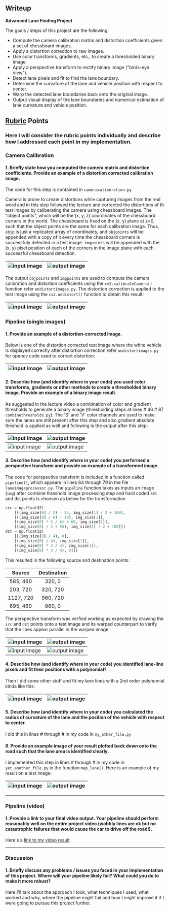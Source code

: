 ## Writeup

**Advanced Lane Finding Project**

The goals / steps of this project are the following:

* Compute the camera calibration matrix and distortion coefficients given a set of chessboard images.
* Apply a distortion correction to raw images.
* Use color transforms, gradients, etc., to create a thresholded binary image.
* Apply a perspective transform to rectify binary image ("birds-eye view").
* Detect lane pixels and fit to find the lane boundary.
* Determine the curvature of the lane and vehicle position with respect to center.
* Warp the detected lane boundaries back onto the original image.
* Output visual display of the lane boundaries and numerical estimation of lane curvature and vehicle position.

[//]: # (Image References)

[video1]: ./output1_tracked.mp4 "Video"

## [Rubric](https://review.udacity.com/#!/rubrics/571/view) Points

### Here I will consider the rubric points individually and describe how I addressed each point in my implementation.  

### Camera Calibration

#### 1. Briefly state how you computed the camera matrix and distortion coefficients. Provide an example of a distortion corrected calibration image.

The code for this step is contained in `cameracaliberation.py`

Camera is prone to create distortions while capturing images from the real word and in this step followed the lecture and corrected the distortions of th test images by caliberating the camera using chessboard images. The "object points", which will be the (x, y, z) coordinates of the chessboard corners in the world. The chessboard is fixed on the (x, y) plane at z=0, such that the object points are the same for each calibration image.  Thus, `objp` is just a replicated array of coordinates, and `objpoints` will be appended with a copy of it every time the chessboard corners is successfuly detected in a test image.  `imgpoints` will be appended with the (x, y) pixel position of each of the corners in the image plane with each successful chessboard detection.

![input image](camera_cal/calibration1.jpg)  | ![output image](output_images/draw_chess_board/calibration6.jpg)
---------------------------------------------| -----------------------------------------------------------------

The output `objpoints` and `imgpoints` are used to compute the camera calibration and distortion coefficients using the `cv2.calibrateCamera()` function refer `undistortimages.py`.  The distortion correction is applied to the test image using the `cv2.undistort()` function to obtain this result: 

![input image](camera_cal/calibration1.jpg)  | ![output image](output_images/chessundistorted/calibration1.jpg)
---------------------------------------------| -----------------------------------------------------------------


### Pipeline (single images)

#### 1. Provide an example of a distortion-corrected image.

Below is one of the distortion corrected test image where the white vehicle is displayed correctly after distiortion correction refer `undistortimages.py` for opencv code used to correct distortion:

![input image](test_images/test1.jpg)  | ![output image](output_images/undistorted/test1.jpg)
-------------------------------------- | -----------------------------------------------------------------



#### 2. Describe how (and identify where in your code) you used color transforms, gradients or other methods to create a thresholded binary image.  Provide an example of a binary image result.

As suggested in the lecture video a combination of color and gradient thresholds to generate a binary image (thresholding steps at lines # 46 # 87 `combinethresholds.py`). The 'S' and 'V' color channels are used to make sure the lanes are still present after this step and also gradient absolute theshold is applied as well and following is the output after this step:

![input image](test_images/test1.jpg)  | ![output image](output_images/combinethresholds/test1.jpg)
-------------------------------------- | -----------------------------------------------------------------
![input image](test_images/test4.jpg)  | ![output image](output_images/combinethresholds/test4.jpg)

#### 3. Describe how (and identify where in your code) you performed a perspective transform and provide an example of a transformed image.

The code for perspective transform is included in a function called `pipeline()`, which appears in lines 64 through 79 in the file `laneimageprocessor.py`.  The `pipeline` function takes as inputs an image (`img`) after combine threshold image processing step and hard coded src and dst points is choosen as below for the transformation

```python
src = np.float32(
    [[(img_size[0] / 2) - 55, img_size[1] / 2 + 100],
    [((img_size[0] / 6) - 10), img_size[1]],
    [(img_size[0] * 5 / 6) + 60, img_size[1]],
    [(img_size[0] / 2 + 55), img_size[1] / 2 + 100]])
dst = np.float32(
    [[(img_size[0] / 4), 0],
    [(img_size[0] / 4), img_size[1]],
    [(img_size[0] * 3 / 4), img_size[1]],
    [(img_size[0] * 3 / 4), 0]])
```

This resulted in the following source and destination points:

| Source        | Destination   | 
|:-------------:|:-------------:| 
| 585, 460      | 320, 0        | 
| 203, 720      | 320, 720      |
| 1127, 720     | 960, 720      |
| 695, 460      | 960, 0        |

The perspective transform was verfied working as expected by drawing the `src` and `dst` points onto a test image and its warped counterpart to verify that the lines appear parallel in the warped image.

![input image](test_images/test1.jpg)  | ![output image](output_images/bird_eye/test1.jpg)
-------------------------------------- | -----------------------------------------------------------------
![input image](test_images/test4.jpg)  | ![output image](output_images/binary_lanes/test4.jpg)


#### 4. Describe how (and identify where in your code) you identified lane-line pixels and fit their positions with a polynomial?

Then I did some other stuff and fit my lane lines with a 2nd order polynomial kinda like this:

![input image](test_images/test1.jpg)  | ![output image](output_images/tracker/test1.jpg)
-------------------------------------- | -----------------------------------------------------------------

#### 5. Describe how (and identify where in your code) you calculated the radius of curvature of the lane and the position of the vehicle with respect to center.

I did this in lines # through # in my code in `my_other_file.py`

#### 6. Provide an example image of your result plotted back down onto the road such that the lane area is identified clearly.

I implemented this step in lines # through # in my code in `yet_another_file.py` in the function `map_lane()`.  Here is an example of my result on a test image:

![input image](test_images/test2.jpg)  | ![output image](output_images/draw_lane/test2.jpg)
-------------------------------------- | -----------------------------------------------------------------

---

### Pipeline (video)

#### 1. Provide a link to your final video output.  Your pipeline should perform reasonably well on the entire project video (wobbly lines are ok but no catastrophic failures that would cause the car to drive off the road!).

Here's a [link to my video result](./project_video.mp4)

---

### Discussion

#### 1. Briefly discuss any problems / issues you faced in your implementation of this project.  Where will your pipeline likely fail?  What could you do to make it more robust?

Here I'll talk about the approach I took, what techniques I used, what worked and why, where the pipeline might fail and how I might improve it if I were going to pursue this project further.  
